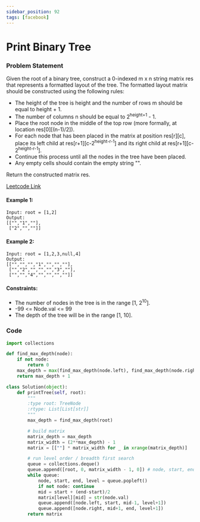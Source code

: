 ```yaml
---
sidebar_position: 92
tags: [facebook]
---
```


# Print Binary Tree

### Problem Statement

Given the root of a binary tree, construct a 0-indexed m x n string matrix res that represents a formatted layout of the tree. The formatted layout matrix should be constructed using the following rules:

- The height of the tree is height and the number of rows m should be equal to height + 1.
- The number of columns n should be equal to 2<sup>height+1</sup> - 1.
- Place the root node in the middle of the top row (more formally, at location res[0][(n-1)/2]).
- For each node that has been placed in the matrix at position res[r][c], place its left child at res[r+1][c-2<sup>height-r-1</sup>] and its right child at res[r+1][c-2<sup>height-r-1</sup>].
- Continue this process until all the nodes in the tree have been placed.
- Any empty cells should contain the empty string "".

Return the constructed matrix res.

[Leetcode Link](https://leetcode.com/problems/print-binary-tree)

#### Example 1:

```
Input: root = [1,2]
Output:
[["","1",""],
 ["2","",""]]
```

#### Example 2:

```
Input: root = [1,2,3,null,4]
Output:
[["","","","1","","",""],
 ["","2","","","","3",""],
 ["","","4","","","",""]]
```

#### Constraints:

- The number of nodes in the tree is in the range [1, 2<sup>10</sup>].
- -99 <= Node.val <= 99
- The depth of the tree will be in the range [1, 10].

### Code

```python title="Python Code"
import collections

def find_max_depth(node):
    if not node:
        return 0
    max_depth = max(find_max_depth(node.left), find_max_depth(node.right))
    return max_depth + 1

class Solution(object):
    def printTree(self, root):
        """
        :type root: TreeNode
        :rtype: List[List[str]]
        """
        max_depth = find_max_depth(root)

        # build matrix
        matrix_depth = max_depth
        matrix_width = (2**max_depth) - 1
        matrix = [[""] * matrix_width for _ in xrange(matrix_depth)]

        # run level order / breadth first search
        queue = collections.deque()
        queue.append([root, 0, matrix_width - 1, 0]) # node, start, end, level
        while queue:
            node, start, end, level = queue.popleft()
            if not node: continue
            mid = start + (end-start)/2
            matrix[level][mid] = str(node.val)
            queue.append([node.left, start, mid-1, level+1])
            queue.append([node.right, mid+1, end, level+1])
        return matrix

```
